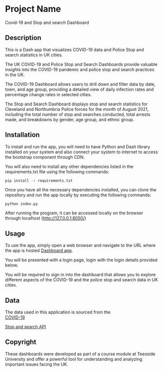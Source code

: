 # Project Name
Covid-19 and Stop and search Dashboard

## Description

This is a Dash app that visualizes COVID-19 data and Police Stop and search statistics in UK cities.

The UK COVID-19 and Police Stop and Search Dashboards provide valuable insights into the COVID-19 pandemic and police stop and search practices in the UK.

The COVID-19 Dashboard allows users to drill down and filter data by date, town, and age group, providing a detailed view of daily infection rates and percentage change rates in selected cities.

The Stop and Search Dashboard displays stop and search statistics for Cleveland and Northumbria Police forces for the month of August 2021, including the total number of stop and searches conducted, total arrests made, and breakdowns by gender, age group, and ethnic group.


## Installation

To install and run the app, you will need to have Python and Dash library installed on your system and also connect your system to internet to access the bootstrap component through CDN. 

You will also need to install any other dependencies listed in the requirements.txt file using the following commands:

```bash
pip install -r requirements.txt
```

Once you have all the necessary dependencies installed, you can clone the repository and run the app locally by executing the following commands:

``` 
python index.py
```

After running the program, it can be accessed locally on the browser through localhost
(http://127.0.0.1:8050/)


## Usage

To use the app, simply open a web browser and navigate to the URL where the app is hosted 
[Dashboard app](https://ica-covid-stopsearch-dashboard.onrender.com/).

You will be presented with a login page, login with the login details provided below.

You will be required to sign in into the dashboard that allows you to explore different aspects of the COVID-19 and the police stop and search data in UK cities.


## Data

The data used in this application is sourced from the  
[COVID-19](https://coronavirus.data.gov.uk/details/about-data#cases-by-age)

[Stop and search API](https://data.police.uk/docs/method/stops-force/)


## Copyright

These dashboards were developed as part of a course module at Teesside University and offer a powerful tool for understanding and analyzing important issues facing the UK.
